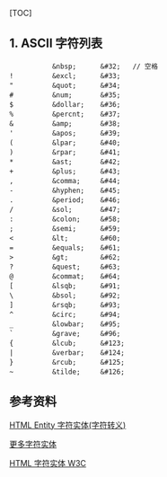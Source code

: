 [TOC]

## 1. ASCII 字符列表



```
 	　　　　&nbsp;		&#32;	// 空格
!	　　　　&excl;		&#33;
"	　　　　&quot;		&#34;
#	　　　　&num;		&#35;
$	　　　　&dollar;	&#36;
%	　　　　&percnt;	&#37;
&	　　　　&amp;		&#38;
'	　　　　&apos;		&#39;
(	　　　　&lpar;		&#40;
)	　　　　&rpar;		&#41;
*	　　　　&ast;		&#42;
+	　　　　&plus;		&#43;
,	　　　　&comma; 	&#44;
-	　　　　&hyphen; 	&#45;
.	　　　　&period;	&#46;
/	　　　　&sol; 		&#47;
:	　　　　&colon;		&#58;
;	　　　　&semi;		&#59;
<	　　　　&lt;		&#60;
=	　　　　&equals;	&#61;
>	　　　　&gt;		&#62;
?	　　　　&quest;		&#63;
@	　　　　&commat; 	&#64;
[	　　　　&lsqb; 		&#91;
\	　　　　&bsol; 		&#92;
]	　　　　&rsqb;		&#93;
^	　　　　&circ;		&#94;
_	　　　　&lowbar;	&#95;
`	　　　　&grave;		&#96;
{	　　　　&lcub;		&#123;
|	　　　　&verbar;	&#124;
}	　　　　&rcub;		&#125;
~	　　　　&tilde;		&#126;
```







## 参考资料

[HTML Entity 字符实体(字符转义)](http://www.cnblogs.com/polk6/p/html-entity.html)

[更多字符实体](https://www.freeformatter.com/html-entities.html#iso88591-characters)

[HTML 字符实体 W3C](http://www.w3school.com.cn/html/html_entities.asp)

